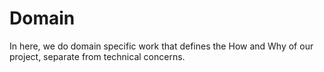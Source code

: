 # Domain

In here, we do domain specific work that defines the How and Why of our project, separate from technical concerns.
